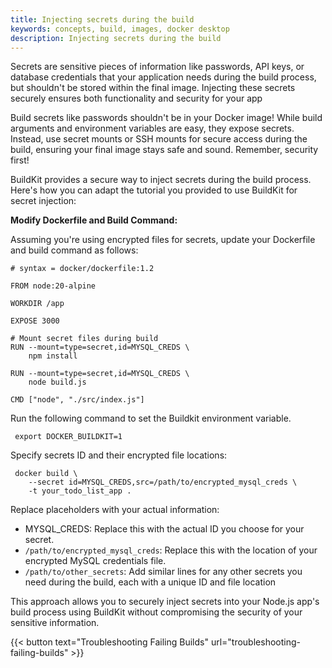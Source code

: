 ```yaml
---
title: Injecting secrets during the build
keywords: concepts, build, images, docker desktop
description: Injecting secrets during the build
---
```


Secrets are sensitive pieces of information like passwords, API keys, or database credentials that your application needs during the build process, but shouldn't be stored within the final image. Injecting these secrets securely ensures both functionality and security for your app

Build secrets like passwords shouldn't be in your Docker image! While build arguments and environment variables are easy, they expose secrets. Instead, use secret mounts or SSH mounts for secure access during the build, ensuring your final image stays safe and sound. Remember, security first!

BuildKit provides a secure way to inject secrets during the build process. Here's how you can adapt the tutorial you provided to use BuildKit for secret injection:

**Modify Dockerfile and Build Command:**

Assuming you're using encrypted files for secrets, update your Dockerfile and build command as follows:

```console
# syntax = docker/dockerfile:1.2

FROM node:20-alpine

WORKDIR /app

EXPOSE 3000

# Mount secret files during build
RUN --mount=type=secret,id=MYSQL_CREDS \
    npm install

RUN --mount=type=secret,id=MYSQL_CREDS \
    node build.js

CMD ["node", "./src/index.js"]
```


Run the following command to set the Buildkit environment variable.

```console
 export DOCKER_BUILDKIT=1
```

Specify secrets ID and their encrypted file locations:

```console
 docker build \
    --secret id=MYSQL_CREDS,src=/path/to/encrypted_mysql_creds \
    -t your_todo_list_app .
```

Replace placeholders with your actual information:



* MYSQL_CREDS: Replace this with the actual ID you choose for your secret.
* `/path/to/encrypted_mysql_creds`: Replace this with the location of your encrypted MySQL credentials file.
* `/path/to/other_secrets`: Add similar lines for any other secrets you need during the build, each with a unique ID and file location

This approach allows you to securely inject secrets into your Node.js app's build process using BuildKit without compromising the security of your sensitive information.

{{< button text="Troubleshooting Failing Builds" url="troubleshooting-failing-builds" >}}
